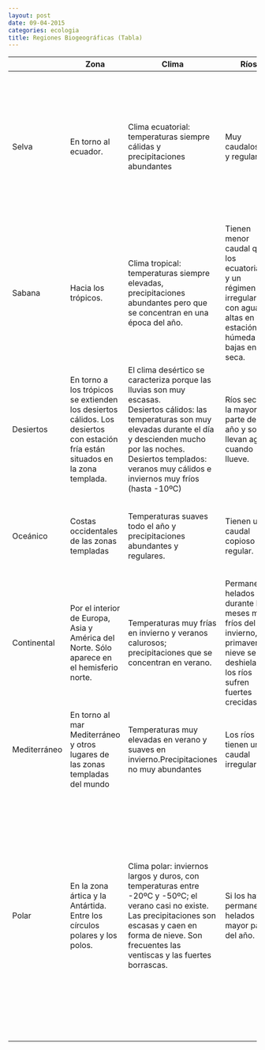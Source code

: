 ```yaml
---
layout: post
date: 09-04-2015
categories: ecologia
title: Regiones Biogeográficas (Tabla)
---
```


<table id="tabla">
		<thead>
			<th></th>
			<th>Zona</th>
			<th>Clima</th>
			<th>Ríos</th>
			<th>Vegetación</th>
			<th>Fauna</th>
			<th>Población</th>
		</thead>
		<tbody>
			<tr>
				<td>Selva</td>
				<td>En torno al ecuador.</td>
				<td>Clima ecuatorial: temperaturas siempre cálidas y precipitaciones abundantes</td>
				<td> Muy caudalosos y regulares.</td>
				<td>La selva: bosque denso y exuberante, siempre verde, con gran diversidad de especies (hevea, caoba, ébano). La vegetación se escalona en altura.</td>
				<td>Gran diversidad de especies animales.</td>
				<td>El interior de la selva está casi deshabitado. Sólo viven algunos pueblos primitivos que subsisten con la caza y la recolección.</td>
			</tr>
			<tr>
				<td>Sabana</td>
				<td>Hacia los trópicos.</td>
				<td>Clima tropical: temperaturas siempre elevadas, precipitaciones abundantes pero que se concentran en una época del año.</td>
				<td>Tienen menor caudal que los ecuatoriales y un régimen irregular, con aguas altas en la estación húmeda y bajas en la seca.</td>
				<td>Paisaje de sabana: llanura cubierta de hierbas y con árboles y arbustos dispersos. En la orilla de los ríos aparecen bosques-galería.</td>
				<td>Muchos animales herbívoros, como jirafas, gacelas y cebras, y también carnívoros, como los leones.</td>
				<td> Se concentra en las costas y en las orillas de los ríos. Hay pequeñas ciudades, pero la mayor parte de la población vive en el campo y se dedican a la agricultura.</td>
			</tr>
			<tr>
				<td>Desiertos</td>
				<td> En torno a los trópicos se extienden los desiertos cálidos. Los desiertos con estación fría están situados en la zona templada.</td>
				<td> El clima desértico se caracteriza porque las lluvias son muy escasas.</br>
				Desiertos cálidos: las temperaturas son muy elevadas durante el día y descienden mucho por las noches.</br>Desiertos templados: veranos muy cálidos e inviernos muy fríos (hasta -10ºC)</td>
				<td> Ríos secos la mayor parte del año y solo llevan agua cuando llueve.</td>
				<td> Escasa, con especies adaptadas a la aridez (cactos).En las zonas más húmedas aparecen palmeras datileras formando oasis</td>
				<td>Fauna escasa.</td>
				<td>Los desiertos están casi deshabitados</td>
			</tr>
			<tr>
				<td>Oceánico</td>
				<td>Costas occidentales de las zonas templadas </td>
				<td>Temperaturas suaves todo el año y precipitaciones abundantes y regulares.</td>
				<td>Tienen un caudal copioso y regular.</td>
				<td>Abundante y muy verde. Hay extensos prados en las costas y las zonas montañosas.</td>
				<td>Abundan animales salvajes y domésticos.</td>
				<td>Zona muy poblada y, por tanto, muy transformada.</td>
			</tr>
			<tr>
				<td>Continental</td>
				<td>Por el interior de Europa, Asia y América del Norte. Sólo aparece en el hemisferio norte.</td>
				<td>Temperaturas muy frías en invierno y veranos calurosos; precipitaciones que se concentran en verano.</td>
				<td>Permanecen helados durante los meses más fríos del invierno, en primavera la nieve se deshiela y los ríos sufren fuertes crecidas.</td>
				<td>Alternan bosques boreales y las praderas.</td>
				<td>Abundan animales salvajes y domésticos.</td>
				<td>Estas zonas están habitadas de forma desigual: la taiga está poco habitada, la pradera es la zona más humanizada.</td>
			</tr>
			<tr>
				<td>Mediterráneo</td>
				<td>En torno al mar Mediterráneo y otros lugares de las zonas templadas del mundo</td>
				<td>Temperaturas muy elevadas en verano y suaves en invierno.Precipitaciones no muy abundantes</td>
				<td>Los ríos tienen un caudal irregular</td>
				<td>Bosque mediterráneo</td>
				<td>Abundan animales salvajes y domésticos.</td>
				<td>Zonas muy habitadas, por lo que el paisaje natural está muy transformado</td>
			</tr>
			<tr>
				<td>Polar</td>
				<td>En la zona ártica y la Antártida. Entre los círculos polares y los polos.</td>
				<td>Clima polar: inviernos largos y duros, con temperaturas entre -20ºC y -50ºC; el verano casi no existe. Las precipitaciones son escasas y caen en forma de nieve. Son frecuentes las ventiscas y las fuertes borrascas. </td>
				<td>Si los hay, permanecen helados la mayor parte del año.</td>
				<td>El hielo y la nieve son el paisaje típico, el suelo permanece casi siempre helado, lo que impide el desarrollo de la vegetación.  En las zonas más cercanas a las zonas templadas aparece la tundra, formada por musgos, líquenes y algunos arbustos de poca talla.</td>
				<td>Solo algunos animales, como las focas y los pingüinos, soportan las bajas.</td>
				<td>Muy pocos pobladores: en la zona ártica habitan pequeños grupos de lapones y de inuit; en la Antátida solo algunos científicos en estaciones de investigación.</td>
			</tr>
		</tbody>
</table>